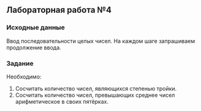 ## Лабораторная работа №4

### Исходные данные
Ввод последовательности целых чисел. На каждом шаге запрашиваем продолжение ввода.

### Задание
Необходимо:

1. Сосчитать количество чисел, являющихся степенью тройки.
2. Сосчитать количество чисел, превышающих среднее чисел арифметическое в своих пятёрках.